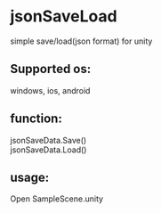 # jsonSaveLoad
simple save/load(json format) for unity

## Supported os:
windows, ios, android

## function:
jsonSaveData.Save()  
jsonSaveData.Load()

## usage:
Open SampleScene.unity
